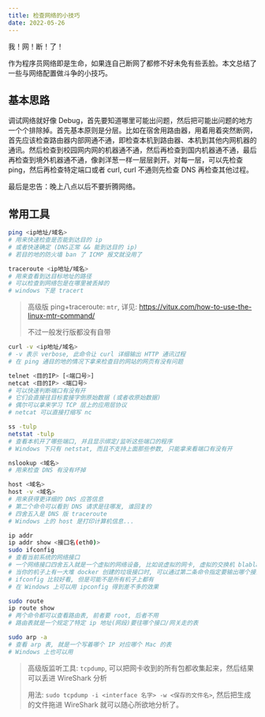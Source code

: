 ```yaml
---
title: 检查网络的小技巧
date: 2022-05-26
---
```


我！网！断！了！

作为程序员网络即是生命，如果连自己断网了都修不好未免有些丢脸。本文总结了一些与网络配置做斗争的小技巧。

## 基本思路

调试网络就好像 Debug，首先要知道哪里可能出问题，然后把可能出问题的地方一个个排除掉。首先基本原则是分层。比如在宿舍用路由器，用着用着突然断网，首先应该检查路由器内部网通不通，即检查本机到路由器、本机到其他内网机器的通讯。然后检查到校园网内网的机器通不通，然后再检查到国内机器通不通，最后再检查到境外机器通不通，像剥洋葱一样一层层剥开。对每一层，可以先检查 ping，然后再检查特定端口或者 curl, curl 不通则先检查 DNS 再检查其他过程。

最后是忠告：晚上八点以后不要折腾网络。

## 常用工具

```bash
ping <ip地址/域名>
# 用来快速检查是否能到达目的 ip
# 或者快速确定 (DNS正常 && 能到达目的 ip)
# 若目的地的防火墙 ban 了 ICMP 报文就没用了
```

```bash
traceroute <ip地址/域名>
# 用来查看到达目标地址的路径
# 可以检查到网络包是在哪里被丢掉的
# windows 下是 tracert
```

> 高级版 ping+traceroute: `mtr`, 详见: <https://vitux.com/how-to-use-the-linux-mtr-command/>
> 
> 不过一般发行版都没有自带

```bash
curl -v <ip地址/域名>
# -v 表示 verbose, 此命令让 curl 详细输出 HTTP 通讯过程
# 在 ping 通目的地的情况下拿来检查目的网站的网页有没有问题
```

```bash
telnet <目的IP> [<端口号>]
netcat <目的IP> <端口号>
# 可以快速判断端口有没有开
# 它们会直接往目标套接字倒原始数据 (或者收原始数据)
# 偶尔可以拿来学习 TCP 层上的应用层协议
# netcat 可以直接打缩写 nc
```

```bash
ss -tulp
netstat -tulp
# 查看本机开了哪些端口, 并且显示绑定/监听这些端口的程序
# Windows 下只有 netstat, 而且不支持上面那些参数, 只能拿来看端口有没有开
```

```bash
nslookup <域名>
# 用来检查 DNS 有没有坏掉
```

```bash
host <域名>
host -v <域名>
# 用来获得更详细的 DNS 应答信息
# 第二个命令可以看到 DNS 请求是往哪发, 谁回复的
# 四舍五入是 DNS 版 traceroute
# Windows 上的 host 是打印计算机信息...
```

```bash
ip addr
ip addr show <接口名(eth0)>
sudo ifconfig
# 查看当前系统的网络接口
# 一个网络接口四舍五入就是一个虚拟的网络设备, 比如说虚拟的网卡, 虚拟的交换机 blabla
# 当你的机子上有一大堆 docker 创建的垃圾接口时, 可以通过第二条命令指定要输出哪个接口的信息
# ifconfig 比较好看, 但是可能不是所有机子上都有
# 在 Windows 上可以用 ipconfig 得到差不多的效果
```

```bash
sudo route
ip route show
# 两个命令都可以查看路由表, 前者要 root, 后者不用
# 路由表就是一个规定了特定 ip 地址(网段)要往哪个接口/网关走的表
```

```bash
sudo arp -a
# 查看 arp 表, 就是一个写着哪个 IP 对应哪个 Mac 的表
# Windows 上也可以用
```

> 高级版监听工具: `tcpdump`, 可以把网卡收到的所有包都收集起来，然后结果可以丢进 WireShark 分析
> 
> 用法: `sudo tcpdump -i <interface 名字> -w <保存的文件名>`, 然后把生成的文件拖进 WireShark 就可以随心所欲地分析了。
